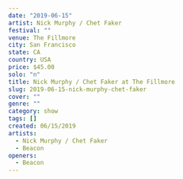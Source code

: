```yaml
---
date: "2019-06-15"
artist: Nick Murphy / Chet Faker
festival: ""
venue: The Fillmore
city: San Francisco
state: CA
country: USA
price: $45.00
solo: "n"
title: Nick Murphy / Chet Faker at The Fillmore
slug: 2019-06-15-nick-murphy-chet-faker
cover: ""
genre: ""
category: show
tags: []
created: 06/15/2019
artists:
  - Nick Murphy / Chet Faker
  - Beacon
openers:
  - Beacon
---
```

